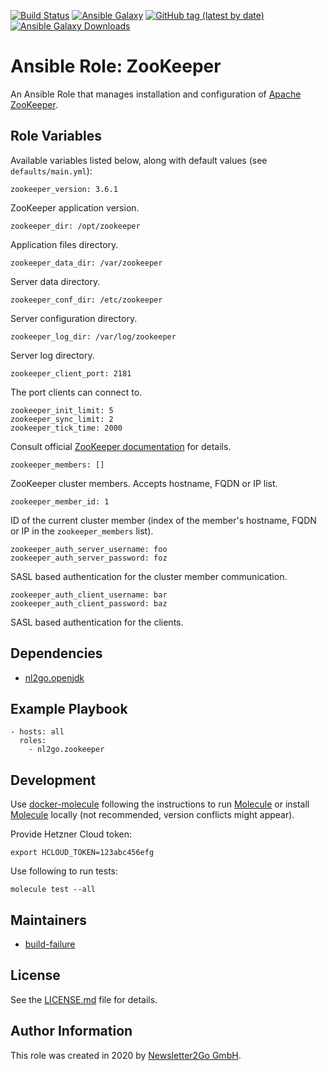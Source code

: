 [![Build Status](https://travis-ci.org/nl2go/ansible-role-zookeeper.svg?branch=master)](https://travis-ci.org/nl2go/ansible-role-zookeeper)
[![Ansible Galaxy](https://img.shields.io/badge/role-nl2go.zookeeper-blue.svg)](https://galaxy.ansible.com/nl2go/zookeeper/)
[![GitHub tag (latest by date)](https://img.shields.io/github/v/tag/nl2go/ansible-role-zookeeper)](https://galaxy.ansible.com/nl2go/zookeeper)
[![Ansible Galaxy Downloads](https://img.shields.io/ansible/role/d/46553.svg?color=blue)](https://galaxy.ansible.com/nl2go/zookeeper/)

# Ansible Role: ZooKeeper

An Ansible Role that manages installation and configuration of [Apache ZooKeeper](https://zookeeper.apache.org/).

## Role Variables

Available variables listed below, along with default values (see `defaults/main.yml`):

    zookeeper_version: 3.6.1

ZooKeeper application version.

    zookeeper_dir: /opt/zookeeper

Application files directory.

    zookeeper_data_dir: /var/zookeeper

Server data directory.

    zookeeper_conf_dir: /etc/zookeeper
    
Server configuration directory.

    zookeeper_log_dir: /var/log/zookeeper

Server log directory.

    zookeeper_client_port: 2181
    
The port clients can connect to.

    zookeeper_init_limit: 5
    zookeeper_sync_limit: 2
    zookeeper_tick_time: 2000

Consult official [ZooKeeper documentation](https://zookeeper.apache.org/doc/r3.6.1/zookeeperAdmin.html#sc_configuration) for details.    
    
    zookeeper_members: []
    
ZooKeeper cluster members. Accepts hostname, FQDN or IP list.
    
    zookeeper_member_id: 1
    
ID of the current cluster member (index of the member's hostname, FQDN or IP in the `zookeeper_members` list).
    
    zookeeper_auth_server_username: foo
    zookeeper_auth_server_password: foz
    
SASL based authentication for the cluster member communication. 
    
    zookeeper_auth_client_username: bar
    zookeeper_auth_client_password: baz
    
SASL based authentication for the clients.

## Dependencies

- [nl2go.openjdk](https://galaxy.ansible.com/nl2go/openjdk)

## Example Playbook

    - hosts: all
      roles:
        - nl2go.zookeeper

## Development

Use [docker-molecule](https://github.com/nl2go/docker-molecule) following the instructions to run [Molecule](https://molecule.readthedocs.io/en/stable/)
or install [Molecule](https://molecule.readthedocs.io/en/stable/) locally (not recommended, version conflicts might appear).

Provide Hetzner Cloud token:

    export HCLOUD_TOKEN=123abc456efg

Use following to run tests:

    molecule test --all

## Maintainers

- [build-failure](https://github.com/build-failure)

## License

See the [LICENSE.md](LICENSE.md) file for details.

## Author Information

This role was created in 2020 by [Newsletter2Go GmbH](https://www.newsletter2go.com/).
